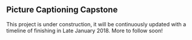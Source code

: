 ## Picture Captioning Capstone

This project is under construction, it will be continuously updated with a timeline of finishing in Late January 2018. More to follow soon!

